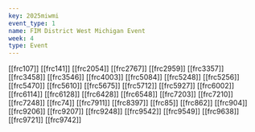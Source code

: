 ```yaml
---
key: 2025miwmi
event_type: 1
name: FIM District West Michigan Event
week: 4
type: Event
---
```

[[frc107]]
[[frc141]]
[[frc2054]]
[[frc2767]]
[[frc2959]]
[[frc3357]]
[[frc3458]]
[[frc3546]]
[[frc4003]]
[[frc5084]]
[[frc5248]]
[[frc5256]]
[[frc5470]]
[[frc5610]]
[[frc5675]]
[[frc5712]]
[[frc5927]]
[[frc6002]]
[[frc6114]]
[[frc6128]]
[[frc6428]]
[[frc6548]]
[[frc7203]]
[[frc7210]]
[[frc7248]]
[[frc74]]
[[frc7911]]
[[frc8397]]
[[frc85]]
[[frc862]]
[[frc904]]
[[frc9206]]
[[frc9207]]
[[frc9248]]
[[frc9542]]
[[frc9549]]
[[frc9638]]
[[frc9721]]
[[frc9742]]

